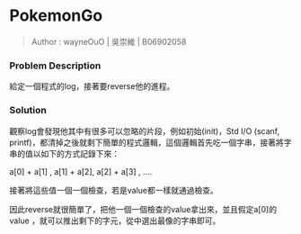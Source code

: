 # PokemonGo

> Author : wayneOuO | 吳崇維 | B06902058

### Problem Description

給定一個程式的log，接著要reverse他的進程。

### Solution 

觀察log會發現他其中有很多可以忽略的片段，例如初始(init)，Std I/O (scanf, printf)，都清掉之後就剩下簡單的程式邏輯，這個邏輯首先吃一個字串，接著將字串的值以如下的方式記錄下來：

a[0] + a[1] , a[1] + a[2], a[2] + a[3] , …. 

接著將這些值一個一個檢查，若是value都一樣就通過檢查。

因此reverse就很簡單了，把他一個一個檢查的value拿出來，並且假定a[0]的value ，就可以推出剩下的字元，從中選出最像的字串即可。

